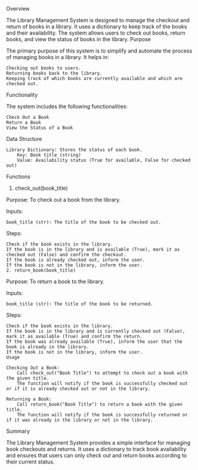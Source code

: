 Overview

The Library Management System is designed to manage the checkout and return of books in a library. It uses a dictionary to keep track of the books and their availability. The system allows users to check out books, return books, and view the status of books in the library.
Purpose

The primary purpose of this system is to simplify and automate the process of managing books in a library. It helps in:

    Checking out books to users.
    Returning books back to the library.
    Keeping track of which books are currently available and which are checked out.

Functionality

The system includes the following functionalities:

    Check Out a Book
    Return a Book
    View the Status of a Book

Data Structure

    Library Dictionary: Stores the status of each book.
        Key: Book title (string)
        Value: Availability status (True for available, False for checked out)

Functions
1. check_out(book_title)

Purpose: To check out a book from the library.

Inputs:

    book_title (str): The title of the book to be checked out.

Steps:

    Check if the book exists in the library.
    If the book is in the library and is available (True), mark it as checked out (False) and confirm the checkout.
    If the book is already checked out, inform the user.
    If the book is not in the library, inform the user.
    2. return_book(book_title)

Purpose: To return a book to the library.

Inputs:

    book_title (str): The title of the book to be returned.

Steps:

    Check if the book exists in the library.
    If the book is in the library and is currently checked out (False), mark it as available (True) and confirm the return.
    If the book was already available (True), inform the user that the book is already in the library.
    If the book is not in the library, inform the user.
    Usage

    Checking Out a Book:
        Call check_out("Book Title") to attempt to check out a book with the given title.
        The function will notify if the book is successfully checked out or if it is already checked out or not in the library.

    Returning a Book:
        Call return_book("Book Title") to return a book with the given title.
        The function will notify if the book is successfully returned or if it was already in the library or not in the library.
Summary

The Library Management System provides a simple interface for managing book checkouts and returns. It uses a dictionary to track book availability and ensures that users can only check out and return books according to their current status.
